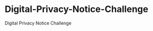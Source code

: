 Digital-Privacy-Notice-Challenge
================================

Digital Privacy Notice Challenge
